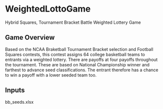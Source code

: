 # WeightedLottoGame
Hybrid Squares, Tournament Bracket Battle Weighted Lottery Game 

## Game Overview
Based on the NCAA Braketball Tournament Bracket selection and Football Squares contests, this contest assigns 64 college basketball teams to entrants via a weighted lottery. There are payoffs at four payoffs throughout the tournament. These are based on National Championship winner and farthest to advance seed classifications. The entrant therefore has a chance to win a payoff with a lower seeded team too.

## Inputs
bb_seeds.xlsx
